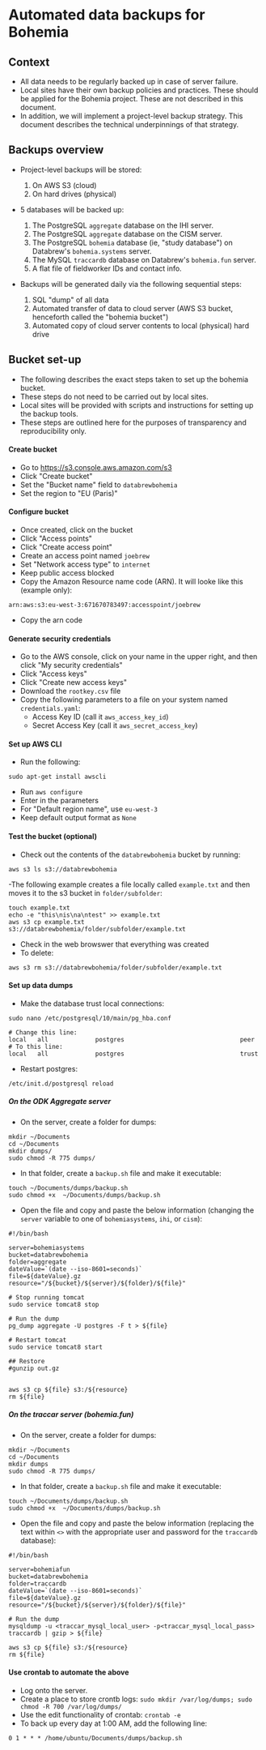 # Automated data backups for Bohemia

## Context

- All data needs to be regularly backed up in case of server failure.
- Local sites have their own backup policies and practices. These should be applied for the Bohemia project. These are not described in this document.
- In addition, we will implement a project-level backup strategy. This document describes the technical underpinnings of that strategy.

## Backups overview

- Project-level backups will be stored:
  1. On AWS S3 (cloud)
  2. On hard drives (physical)

- 5 databases will be backed up:
  1. The PostgreSQL `aggregate` database on the IHI server.
  2. The PostgreSQL `aggregate` database on the CISM server.
  3. The PostgreSQL `bohemia` database (ie, "study database") on Databrew's `bohemia.systems` server.
  4. The MySQL `traccardb` database on Databrew's `bohemia.fun` server.
  5. A flat file of fieldworker IDs and contact info.

- Backups will be generated daily via the following sequential steps:
  1. SQL "dump" of all data
  2. Automated transfer of data to cloud server (AWS S3 bucket, henceforth called the "bohemia bucket")
  3. Automated copy of cloud server contents to local (physical) hard drive

## Bucket set-up

- The following describes the exact steps taken to set up the bohemia bucket.
- These steps do not need to be carried out by local sites.
- Local sites will be provided with scripts and instructions for setting up the backup tools.
- These steps are outlined here for the purposes of transparency and reproducibility only.

#### Create bucket

- Go to https://s3.console.aws.amazon.com/s3
- Click "Create bucket"
- Set the "Bucket name" field to `databrewbohemia`
- Set the region to "EU (Paris)"

#### Configure bucket

- Once created, click on the bucket
- Click "Access points"
- Click "Create access point"
- Create an access point named `joebrew`
- Set "Network access type" to `internet`
- Keep public access blocked
- Copy the Amazon Resource name code (ARN). It will looke like this (example only):
```
arn:aws:s3:eu-west-3:671670783497:accesspoint/joebrew
```
- Copy the arn code

#### Generate security credentials

- Go to the AWS console, click on your name in the upper right, and then click "My security credentials"
- Click "Access keys"
- Click "Create new access keys"
- Download the `rootkey.csv` file
- Copy the following parameters to a file on your system named `credentials.yaml`:
  - Access Key ID (call it `aws_access_key_id`)
  - Secret Access Key (call it `aws_secret_access_key`)

#### Set up AWS CLI

- Run the following:
```
sudo apt-get install awscli
```
- Run `aws configure`
- Enter in the parameters
- For "Default region name", use `eu-west-3`
- Keep default output format as `None`

#### Test the bucket (optional)

- Check out the contents of the `databrewbohemia` bucket by running:
```
aws s3 ls s3://databrewbohemia
```
-The following example creates a file locally called `example.txt` and then moves it to the s3 bucket in `folder/subfolder`:
```
touch example.txt
echo -e "this\nis\na\ntest" >> example.txt
aws s3 cp example.txt s3://databrewbohemia/folder/subfolder/example.txt
```
- Check in the web browswer that everything was created
- To delete:
```
aws s3 rm s3://databrewbohemia/folder/subfolder/example.txt
```

#### Set up data dumps

- Make the database trust local connections:
```
sudo nano /etc/postgresql/10/main/pg_hba.conf

# Change this line:
local   all             postgres                                peer
# To this line:
local   all             postgres                                trust
```
- Restart postgres:
```
/etc/init.d/postgresql reload
```

##### On the ODK Aggregate server

- On the server, create a folder for dumps:
```
mkdir ~/Documents
cd ~/Documents
mkdir dumps/
sudo chmod -R 775 dumps/  
```
- In that folder, create a `backup.sh` file and make it executable:
```
touch ~/Documents/dumps/backup.sh
sudo chmod +x  ~/Documents/dumps/backup.sh
```
- Open the file and copy and paste the below information (changing the `server` variable to one of `bohemiasystems`, `ihi`, or `cism`):

```
#!/bin/bash

server=bohemiasystems
bucket=databrewbohemia
folder=aggregate
dateValue=`(date --iso-8601=seconds)`
file=${dateValue}.gz
resource="/${bucket}/${server}/${folder}/${file}"

# Stop running tomcat
sudo service tomcat8 stop

# Run the dump
pg_dump aggregate -U postgres -F t > ${file}

# Restart tomcat
sudo service tomcat8 start

## Restore
#gunzip out.gz


aws s3 cp ${file} s3:/${resource}
rm ${file}
```

##### On the traccar server (bohemia.fun)

- On the server, create a folder for dumps:
```
mkdir ~/Documents
cd ~/Documents
mkdir dumps
sudo chmod -R 775 dumps/  
```
- In that folder, create a `backup.sh` file and make it executable:
```
touch ~/Documents/dumps/backup.sh
sudo chmod +x  ~/Documents/dumps/backup.sh
```
- Open the file and copy and paste the below information (replacing the text within `<>` with the appropriate user and password for the `traccardb` database):


```
#!/bin/bash

server=bohemiafun
bucket=databrewbohemia
folder=traccardb
dateValue=`(date --iso-8601=seconds)`
file=${dateValue}.gz
resource="/${bucket}/${server}/${folder}/${file}"

# Run the dump
mysqldump -u <traccar_mysql_local_user> -p<traccar_mysql_local_pass> traccardb | gzip > ${file}

aws s3 cp ${file} s3:/${resource}
rm ${file}
```





#### Use crontab to automate the above

- Log onto the server.
- Create a place to store crontb logs: `sudo mkdir /var/log/dumps; sudo chmod -R 700 /var/log/dumps/`
- Use the edit functionality of crontab: `crontab -e`
- To back up every day at 1:00 AM, add the following line:
```
0 1 * * * /home/ubuntu/Documents/dumps/backup.sh
```
